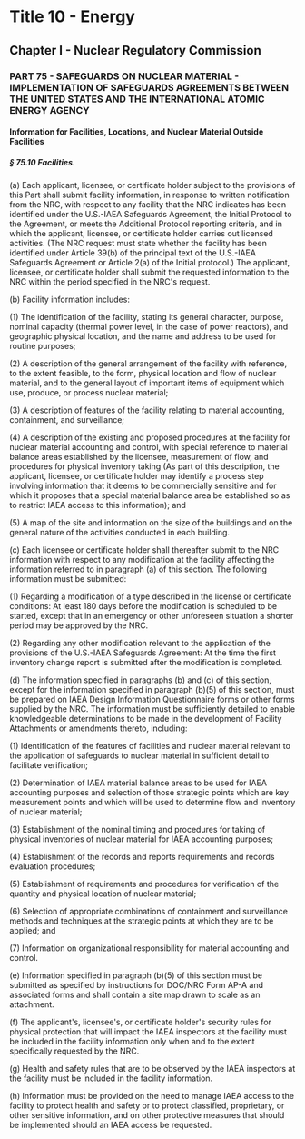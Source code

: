 
# Title 10 - Energy
## Chapter I - Nuclear Regulatory Commission
### PART 75 - SAFEGUARDS ON NUCLEAR MATERIAL - IMPLEMENTATION OF SAFEGUARDS AGREEMENTS BETWEEN THE UNITED STATES AND THE INTERNATIONAL ATOMIC ENERGY AGENCY
#### Information for Facilities, Locations, and Nuclear Material Outside Facilities
##### § 75.10 Facilities.

(a) Each applicant, licensee, or certificate holder subject to the provisions of this Part shall submit facility information, in response to written notification from the NRC, with respect to any facility that the NRC indicates has been identified under the U.S.-IAEA Safeguards Agreement, the Initial Protocol to the Agreement, or meets the Additional Protocol reporting criteria, and in which the applicant, licensee, or certificate holder carries out licensed activities. (The NRC request must state whether the facility has been identified under Article 39(b) of the principal text of the U.S.-IAEA Safeguards Agreement or Article 2(a) of the Initial protocol.) The applicant, licensee, or certificate holder shall submit the requested information to the NRC within the period specified in the NRC's request.

(b) Facility information includes:

(1) The identification of the facility, stating its general character, purpose, nominal capacity (thermal power level, in the case of power reactors), and geographic physical location, and the name and address to be used for routine purposes;

(2) A description of the general arrangement of the facility with reference, to the extent feasible, to the form, physical location and flow of nuclear material, and to the general layout of important items of equipment which use, produce, or process nuclear material;

(3) A description of features of the facility relating to material accounting, containment, and surveillance;

(4) A description of the existing and proposed procedures at the facility for nuclear material accounting and control, with special reference to material balance areas established by the licensee, measurement of flow, and procedures for physical inventory taking (As part of this description, the applicant, licensee, or certificate holder may identify a process step involving information that it deems to be commercially sensitive and for which it proposes that a special material balance area be established so as to restrict IAEA access to this information); and

(5) A map of the site and information on the size of the buildings and on the general nature of the activities conducted in each building.

(c) Each licensee or certificate holder shall thereafter submit to the NRC information with respect to any modification at the facility affecting the information referred to in paragraph (a) of this section. The following information must be submitted:

(1) Regarding a modification of a type described in the license or certificate conditions: At least 180 days before the modification is scheduled to be started, except that in an emergency or other unforeseen situation a shorter period may be approved by the NRC.

(2) Regarding any other modification relevant to the application of the provisions of the U.S.-IAEA Safeguards Agreement: At the time the first inventory change report is submitted after the modification is completed.

(d) The information specified in paragraphs (b) and (c) of this section, except for the information specified in paragraph (b)(5) of this section, must be prepared on IAEA Design Information Questionnaire forms or other forms supplied by the NRC. The information must be sufficiently detailed to enable knowledgeable determinations to be made in the development of Facility Attachments or amendments thereto, including:

(1) Identification of the features of facilities and nuclear material relevant to the application of safeguards to nuclear material in sufficient detail to facilitate verification;

(2) Determination of IAEA material balance areas to be used for IAEA accounting purposes and selection of those strategic points which are key measurement points and which will be used to determine flow and inventory of nuclear material;

(3) Establishment of the nominal timing and procedures for taking of physical inventories of nuclear material for IAEA accounting purposes;

(4) Establishment of the records and reports requirements and records evaluation procedures;

(5) Establishment of requirements and procedures for verification of the quantity and physical location of nuclear material;

(6) Selection of appropriate combinations of containment and surveillance methods and techniques at the strategic points at which they are to be applied; and

(7) Information on organizational responsibility for material accounting and control.

(e) Information specified in paragraph (b)(5) of this section must be submitted as specified by instructions for DOC/NRC Form AP-A and associated forms and shall contain a site map drawn to scale as an attachment.

(f) The applicant's, licensee's, or certificate holder's security rules for physical protection that will impact the IAEA inspectors at the facility must be included in the facility information only when and to the extent specifically requested by the NRC.

(g) Health and safety rules that are to be observed by the IAEA inspectors at the facility must be included in the facility information.

(h) Information must be provided on the need to manage IAEA access to the facility to protect health and safety or to protect classified, proprietary, or other sensitive information, and on other protective measures that should be implemented should an IAEA access be requested.
